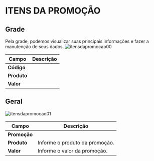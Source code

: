 # ITENS DA PROMOÇÃO

## Grade
Pela grade, podemos visualizar suas principais informações e fazer a manutenção de seus dados.
![itensdapromocao00](https://raw.githubusercontent.com/netforcews/docs-erp/master/geral/imagens/itensdapromocao00.png)

Campo | Descrição
------|----------
**Código** | 
**Produto** | 
**Valor** | 
## Geral
![itensdapromocao01](https://raw.githubusercontent.com/netforcews/docs-erp/master/geral/imagens/itensdapromocao01.png)

Campo | Descrição
------|----------
**Promoção** | 
**Produto** | Informe o produto da promoção.
**Valor** | Informe o valor da promoção.
